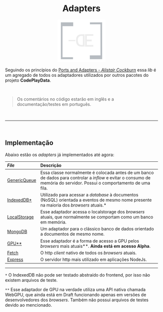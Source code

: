 <div align="center">

# Adapters

![](./assets/adapters-dark-logo.png)

</div>

Seguindo os princípios do [Ports and Adapters - _Alistair Cockburn_](https://alistair.cockburn.us/hexagonal-architecture/) essa _lib_ é um agregado de todos os adaptadores utilizados por outros pacotes do projeto **CodePlayData**.

<br>

> Os comentários no código estarão em inglês e a documentação/testes em português.

<br>

---

<br>

## Implementação

Abaixo estão os _adapters_ já implementados até agora:

| _File_   | Descrição  |
|:---------|:-----------|
|[GenericQueue](./src/collections/GenericQueue.ts) |  Essa classe normalmente é colocada antes de um banco de dados para controlar a _inflow_ e evitar o consumo de memória do servidor. Possui o comportamento de uma fila.|
| [IndexedDB*](./src/databases/IndexedDB.ts) | Utilizado para acessar a _database_ à documentos (NoSQL) orientada a eventos  de mesmo nome presente na maioria dos _browsers_ atuais.*|
| [LocalStorage](./src/databases/LocalStorage.ts) | Esse adaptador acessa o localstorage dos _browsers_ atuais, que normalmente se comportam como um banco em memória.|
| [MongoDB](./src/databases/MongoDB.ts) | Um adaptador para o clássico banco de dados orientado a documentos de mesmo nome. |
| [GPU**](./src/gpu/GPUDeviceAdapter.ts) | Esse adaptador é a forma de acesso a GPU pelos _browsers_ mais atuais**. **Ainda está em acesso Alpha**.|
| [Fetch](./src/http/client/Fetch.ts) | O http _client_ nativo de todos os _browsers_ atuais. |
| [Express](./src/http/server/ExpressApp.ts) | O servidor http mais utilizado em aplicações NodeJs.|

---
`*` O IndexedDB não pode ser testado abstraído do frontend, por isso não existem arquivos de teste.

`**` Esse adaptador de GPU na verdade utiliza uma API nativa chamada WebGPU, que ainda está em Draft funcionando apenas em versões de desenvolvedores dos _browsers_. Também não possui arquivos de testes devido ao mencionado.


